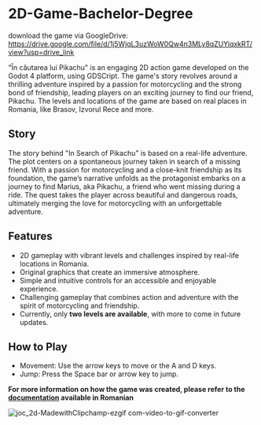 # 2D-Game-Bachelor-Degree
download the game via GoogleDrive: https://drive.google.com/file/d/1j5WjqL3uzWoW0Qw4n3MLy8qZUYiqxkRT/view?usp=drive_link


"În căutarea lui Pikachu" is an engaging 2D action game developed on the Godot 4 platform, using GDSCript. The game's story revolves around a thrilling adventure inspired by a passion for motorcycling and the strong bond of friendship, leading players on an exciting journey to find our friend, Pikachu. The levels and locations of the game are based on real places in Romania, like Brasov, Izvorul Rece and more.

## Story
The story behind "In Search of Pikachu" is based on a real-life adventure. The plot centers on a spontaneous journey taken in search of a missing friend. With a passion for motorcycling and a close-knit friendship as its foundation, the game’s narrative unfolds as the protagonist embarks on a journey to find Marius, aka Pikachu, a friend who went missing during a ride. The quest takes the player across beautiful and dangerous roads, ultimately merging the love for motorcycling with an unforgettable adventure.

## Features
- 2D gameplay with vibrant levels and challenges inspired by real-life locations in Romania.
- Original graphics that create an immersive atmosphere.
- Simple and intuitive controls for an accessible and enjoyable experience.
- Challenging gameplay that combines action and adventure with the spirit of motorcycling and friendship.
- Currently, only **two levels are available**, with more to come in future updates.

## How to Play
- Movement: Use the arrow keys to move or the A and D keys.
- Jump: Press the Space bar or arrow key to jump.

**For more information on how the game was created, please refer to the [documentation](LICENTA.docx) available in Romanian**

![joc_2d-MadewithClipchamp-ezgif com-video-to-gif-converter](https://github.com/user-attachments/assets/9557c74f-fdf6-40e7-9fe1-891e7de8879e)

